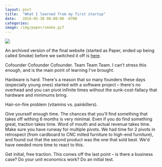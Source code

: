 ```yaml
---
layout: post
title:  "What I learned from my first startup"
date:   2016-05-30 08:00:00 -0700
categories: 
image: /img/paper/smoke.gif
---
```



![](/blog/img/paper/paper.png)

An archived version of the final website (started as Paper, ended up being called Smoke) before we switched it off is <a href="http://nikodunk.github.io/smoke/">here</a>.


Cofounder Cofounder Cofounder. Team Team Team. I can't stress this enough, and is the main point of learning I've brought. 

Hardware is hard. There's a reason that so many founders these days (especially young ones) started with a software project – there's no overhead and you can pivot infinite times without the sunk-cost-fallacy that hardware and minimums bring.

Hair-on-fire problem (vitamins vs. painkillers).

Give yourself enough time. The chances that you'll find something that takes off withing 6 months is very minimal. Even if you do find something great, traction takes time. Word of mouth and actual revenue takes time. Make sure you have runway for multiple pivots. We had time for 2 pivots in retrospect (from cardboard to CNC milled furniture to high-end furniture), and found out that the second product was the one that sold best. We'd have needed more time to react to this.

Get initial, free traction. This comes off the last point – is there a business case? Do your unit economics work? Do an initial test.